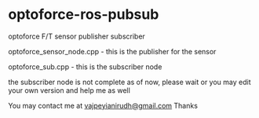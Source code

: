 # optoforce-ros-pubsub
optoforce F/T sensor publisher subscriber

optoforce_sensor_node.cpp - this is the publisher for the sensor

optoforce_sub.cpp - this is the subscriber node

the subscriber node is not complete as of now, please wait or you may edit your own version and help me as well

You may contact me at vajpeyianirudh@gmail.com
Thanks
